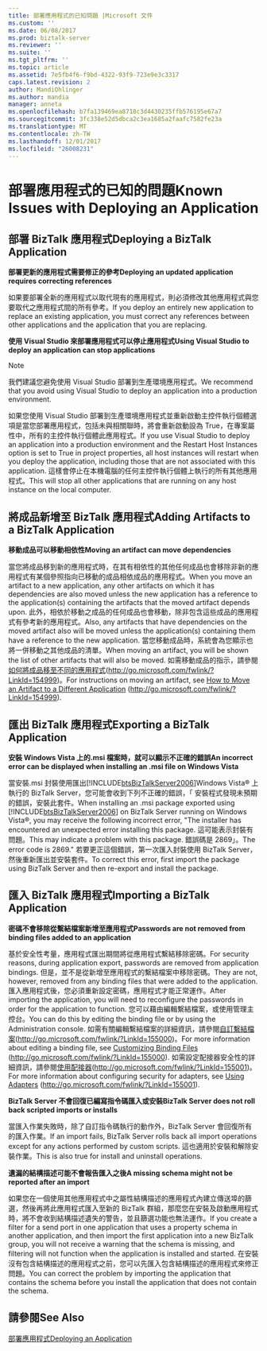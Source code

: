```yaml
---
title: 部署應用程式的已知問題 |Microsoft 文件
ms.custom: ''
ms.date: 06/08/2017
ms.prod: biztalk-server
ms.reviewer: ''
ms.suite: ''
ms.tgt_pltfrm: ''
ms.topic: article
ms.assetid: 7e5fb4f6-f9bd-4322-93f9-723e9e3c3317
caps.latest.revision: 2
author: MandiOhlinger
ms.author: mandia
manager: anneta
ms.openlocfilehash: b7fa139469ea8718c3d4430235ffb576195e67a7
ms.sourcegitcommit: 3fc338e52d5dbca2c3ea1685a2faafc7582fe23a
ms.translationtype: MT
ms.contentlocale: zh-TW
ms.lasthandoff: 12/01/2017
ms.locfileid: "26008231"
---
```

# <a name="known-issues-with-deploying-an-application"></a><span data-ttu-id="95df6-102">部署應用程式的已知的問題</span><span class="sxs-lookup"><span data-stu-id="95df6-102">Known Issues with Deploying an Application</span></span>
## <a name="deploying-a-biztalk-application"></a><span data-ttu-id="95df6-103">部署 BizTalk 應用程式</span><span class="sxs-lookup"><span data-stu-id="95df6-103">Deploying a BizTalk Application</span></span>  
 <span data-ttu-id="95df6-104">**部署更新的應用程式需要修正的參考**</span><span class="sxs-lookup"><span data-stu-id="95df6-104">**Deploying an updated application requires correcting references**</span></span>  
  
 <span data-ttu-id="95df6-105">如果要部署全新的應用程式以取代現有的應用程式，則必須修改其他應用程式與您要取代之應用程式間的所有參考。</span><span class="sxs-lookup"><span data-stu-id="95df6-105">If you deploy an entirely new application to replace an existing application, you must correct any references between other applications and the application that you are replacing.</span></span>  
  
 <span data-ttu-id="95df6-106">**使用 Visual Studio 來部署應用程式可以停止應用程式**</span><span class="sxs-lookup"><span data-stu-id="95df6-106">**Using Visual Studio to deploy an application can stop applications**</span></span>  
  
> [!NOTE]  
>  <span data-ttu-id="95df6-107">我們建議您避免使用 Visual Studio 部署到生產環境應用程式。</span><span class="sxs-lookup"><span data-stu-id="95df6-107">We recommend that you avoid using Visual Studio to deploy an application into a production environment.</span></span>  
  
 <span data-ttu-id="95df6-108">如果您使用 Visual Studio 部署到生產環境應用程式並重新啟動主控件執行個體選項是當您部署應用程式，包括未與相關聯時，將會重新啟動設為 True，在專案屬性中，所有的主控件執行個體此應用程式。</span><span class="sxs-lookup"><span data-stu-id="95df6-108">If you use Visual Studio to deploy an application into a production environment and the Restart Host Instances option is set to True in project properties, all host instances will restart when you deploy the application, including those that are not associated with this application.</span></span> <span data-ttu-id="95df6-109">這樣會停止在本機電腦的任何主控件執行個體上執行的所有其他應用程式。</span><span class="sxs-lookup"><span data-stu-id="95df6-109">This will stop all other applications that are running on any host instance on the local computer.</span></span>  
  
## <a name="adding-artifacts-to-a-biztalk-application"></a><span data-ttu-id="95df6-110">將成品新增至 BizTalk 應用程式</span><span class="sxs-lookup"><span data-stu-id="95df6-110">Adding Artifacts to a BizTalk Application</span></span>  
 <span data-ttu-id="95df6-111">**移動成品可以移動相依性**</span><span class="sxs-lookup"><span data-stu-id="95df6-111">**Moving an artifact can move dependencies**</span></span>  
  
 <span data-ttu-id="95df6-112">當您將成品移到新的應用程式時，在其有相依性的其他任何成品也會移除非新的應用程式有某個參照指向已移動的成品相依成品的應用程式。</span><span class="sxs-lookup"><span data-stu-id="95df6-112">When you move an artifact to a new application, any other artifacts on which it has dependencies are also moved unless the new application has a reference to the application(s) containing the artifacts that the moved artifact depends upon.</span></span> <span data-ttu-id="95df6-113">此外，相依於移動之成品的任何成品也會移動，除非包含這些成品的應用程式有參考新的應用程式。</span><span class="sxs-lookup"><span data-stu-id="95df6-113">Also, any artifacts that have dependencies on the moved artifact also will be moved unless the application(s) containing them have a reference to the new application.</span></span> <span data-ttu-id="95df6-114">當您移動成品時，系統會為您顯示也將一併移動之其他成品的清單。</span><span class="sxs-lookup"><span data-stu-id="95df6-114">When moving an artifact, you will be shown the list of other artifacts that will also be moved.</span></span> <span data-ttu-id="95df6-115">如需移動成品的指示，請參閱[如何將成品移至不同的應用程式](http://go.microsoft.com/fwlink/?LinkId=154999)(http://go.microsoft.com/fwlink/?LinkId=154999)。</span><span class="sxs-lookup"><span data-stu-id="95df6-115">For instructions on moving an artifact, see [How to Move an Artifact to a Different Application](http://go.microsoft.com/fwlink/?LinkId=154999) (http://go.microsoft.com/fwlink/?LinkId=154999).</span></span>  
  
## <a name="exporting-a-biztalk-application"></a><span data-ttu-id="95df6-116">匯出 BizTalk 應用程式</span><span class="sxs-lookup"><span data-stu-id="95df6-116">Exporting a BizTalk Application</span></span>  
 <span data-ttu-id="95df6-117">**安裝 Windows Vista 上的.msi 檔案時，就可以顯示不正確的錯誤**</span><span class="sxs-lookup"><span data-stu-id="95df6-117">**An incorrect error can be displayed when installing an .msi file on Windows Vista**</span></span>  
  
 <span data-ttu-id="95df6-118">當安裝.msi 封裝使用匯出[!INCLUDE[btsBizTalkServer2006](../includes/btsbiztalkserver2006-md.md)]Windows Vista® 上執行的 BizTalk Server，您可能會收到下列不正確的錯誤，「 安裝程式發現未預期的錯誤，安裝此套件。</span><span class="sxs-lookup"><span data-stu-id="95df6-118">When installing an .msi package exported using [!INCLUDE[btsBizTalkServer2006](../includes/btsbiztalkserver2006-md.md)] on BizTalk Server running on Windows Vista®, you may receive the following incorrect error, "The installer has encountered an unexpected error installing this package.</span></span> <span data-ttu-id="95df6-119">這可能表示封裝有問題。</span><span class="sxs-lookup"><span data-stu-id="95df6-119">This may indicate a problem with this package.</span></span> <span data-ttu-id="95df6-120">錯誤碼是 2869」。</span><span class="sxs-lookup"><span data-stu-id="95df6-120">The error code is 2869."</span></span> <span data-ttu-id="95df6-121">若要更正這個錯誤，第一次匯入封裝使用 BizTalk Server，然後重新匯出並安裝套件。</span><span class="sxs-lookup"><span data-stu-id="95df6-121">To correct this error, first import the package using BizTalk Server and then re-export and install the package.</span></span>  
  
## <a name="importing-a-biztalk-application"></a><span data-ttu-id="95df6-122">匯入 BizTalk 應用程式</span><span class="sxs-lookup"><span data-stu-id="95df6-122">Importing a BizTalk Application</span></span>  
 <span data-ttu-id="95df6-123">**密碼不會移除從繫結檔案新增至應用程式**</span><span class="sxs-lookup"><span data-stu-id="95df6-123">**Passwords are not removed from binding files added to an application**</span></span>  
  
 <span data-ttu-id="95df6-124">基於安全性考量，應用程式匯出期間將從應用程式繫結移除密碼。</span><span class="sxs-lookup"><span data-stu-id="95df6-124">For security reasons, during application export, passwords are removed from application bindings.</span></span> <span data-ttu-id="95df6-125">但是，並不是從新增至應用程式的繫結檔案中移除密碼。</span><span class="sxs-lookup"><span data-stu-id="95df6-125">They are not, however, removed from any binding files that were added to the application.</span></span> <span data-ttu-id="95df6-126">匯入應用程式後，您必須重新設定密碼，應用程式才能正常運作。</span><span class="sxs-lookup"><span data-stu-id="95df6-126">After importing the application, you will need to reconfigure the passwords in order for the application to function.</span></span> <span data-ttu-id="95df6-127">您可以藉由編輯繫結檔案，或使用管理主控台。</span><span class="sxs-lookup"><span data-stu-id="95df6-127">You can do this by editing the binding file or by using the Administration console.</span></span> <span data-ttu-id="95df6-128">如需有關編輯繫結檔案的詳細資訊，請參閱[自訂繫結檔案](http://go.microsoft.com/fwlink/?LinkId=155000)(http://go.microsoft.com/fwlink/?LinkId=155000)。</span><span class="sxs-lookup"><span data-stu-id="95df6-128">For more information about editing a binding file, see [Customizing Binding Files](http://go.microsoft.com/fwlink/?LinkId=155000) (http://go.microsoft.com/fwlink/?LinkId=155000).</span></span> <span data-ttu-id="95df6-129">如需設定配接器安全性的詳細資訊，請參閱[使用配接器](http://go.microsoft.com/fwlink/?LinkId=155001)(http://go.microsoft.com/fwlink/?LinkId=155001)。</span><span class="sxs-lookup"><span data-stu-id="95df6-129">For more information about configuring security for adapters, see [Using Adapters](http://go.microsoft.com/fwlink/?LinkId=155001) (http://go.microsoft.com/fwlink/?LinkId=155001).</span></span>  
  
 <span data-ttu-id="95df6-130">**BizTalk Server 不會回復已編寫指令碼匯入或安裝**</span><span class="sxs-lookup"><span data-stu-id="95df6-130">**BizTalk Server does not roll back scripted imports or installs**</span></span>  
  
 <span data-ttu-id="95df6-131">當匯入作業失敗時，除了自訂指令碼執行的動作外，BizTalk Server 會回復所有的匯入作業。</span><span class="sxs-lookup"><span data-stu-id="95df6-131">If an import fails, BizTalk Server rolls back all import operations except for any actions performed by custom scripts.</span></span> <span data-ttu-id="95df6-132">這也適用於安裝和解除安裝作業。</span><span class="sxs-lookup"><span data-stu-id="95df6-132">This is also true for install and uninstall operations.</span></span>  
  
 <span data-ttu-id="95df6-133">**遺漏的結構描述可能不會報告匯入之後**</span><span class="sxs-lookup"><span data-stu-id="95df6-133">**A missing schema might not be reported after an import**</span></span>  
  
 <span data-ttu-id="95df6-134">如果您在一個使用其他應用程式中之屬性結構描述的應用程式內建立傳送埠的篩選，然後再將此應用程式匯入至新的 BizTalk 群組，那麼您在安裝及啟動應用程式時，將不會收到結構描述遺失的警告，並且篩選功能也無法運作。</span><span class="sxs-lookup"><span data-stu-id="95df6-134">If you create a filter for a send port in one application that uses a property schema in another application, and then import the first application into a new BizTalk group, you will not receive a warning that the schema is missing, and filtering will not function when the application is installed and started.</span></span> <span data-ttu-id="95df6-135">在安裝沒有包含結構描述的應用程式之前，您可以先匯入包含結構描述的應用程式來修正問題。</span><span class="sxs-lookup"><span data-stu-id="95df6-135">You can correct the problem by importing the application that contains the schema before you install the application that does not contain the schema.</span></span>  
  
## <a name="see-also"></a><span data-ttu-id="95df6-136">請參閱</span><span class="sxs-lookup"><span data-stu-id="95df6-136">See Also</span></span>  
 [<span data-ttu-id="95df6-137">部署應用程式</span><span class="sxs-lookup"><span data-stu-id="95df6-137">Deploying an Application</span></span>](../technical-guides/deploying-an-application.md)